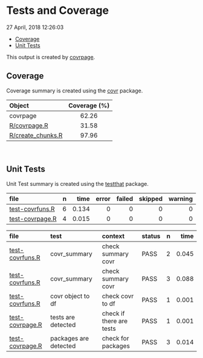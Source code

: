 Tests and Coverage
================
27 April, 2018 12:26:03

-   [Coverage](#coverage)
-   [Unit Tests](#unit-tests)

This output is created by [covrpage](https://github.com/yonicd/covrpage).

Coverage
--------

Coverage summary is created using the [covr](https://github.com/r-lib/covr) package.

| Object                                     | Coverage (%) |
|:-------------------------------------------|:------------:|
| covrpage                                   |     62.26    |
| [R/covrpage.R](../R/covrpage.R)            |     31.58    |
| [R/create\_chunks.R](../R/create_chunks.R) |     97.96    |

<br>

Unit Tests
----------

Unit Test summary is created using the [testthat](https://github.com/r-lib/testthat) package.

| file                                        |    n|   time|  error|  failed|  skipped|  warning|
|:--------------------------------------------|----:|------:|------:|-------:|--------:|--------:|
| [test-covrfuns.R](testthat/test-covrfuns.R) |    6|  0.134|      0|       0|        0|        0|
| [test-covrpage.R](testthat/test-covrpage.R) |    4|  0.015|      0|       0|        0|        0|

| file                                        | test                  | context                  | status |    n|   time|
|:--------------------------------------------|:----------------------|:-------------------------|:-------|----:|------:|
| [test-covrfuns.R](testthat/test-covrfuns.R) | covr\_summary         | check summary covr       | PASS   |    2|  0.045|
| [test-covrfuns.R](testthat/test-covrfuns.R) | covr\_summary         | check summary covr       | PASS   |    3|  0.088|
| [test-covrfuns.R](testthat/test-covrfuns.R) | covr object to df     | check covr to df         | PASS   |    1|  0.001|
| [test-covrpage.R](testthat/test-covrpage.R) | tests are detected    | check if there are tests | PASS   |    1|  0.001|
| [test-covrpage.R](testthat/test-covrpage.R) | packages are detected | check for packages       | PASS   |    3|  0.014|
